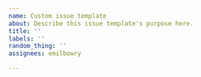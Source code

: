 ```yaml
---
name: Custom issue template
about: Describe this issue template's purpose here.
title: ''
labels: ''
random_thing: ''
assignees: emilbowry

---
```



